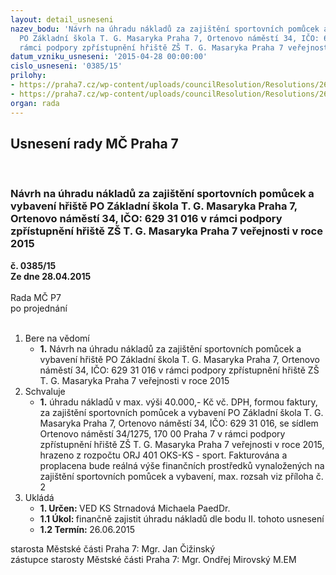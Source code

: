 ```yaml
---
layout: detail_usneseni
nazev_bodu: 'Návrh na úhradu nákladů za zajištění sportovních pomůcek a vybavení hřiště
  PO Základní škola T. G. Masaryka Praha 7, Ortenovo náměstí 34, IČO: 629 31 016 v
  rámci podpory zpřístupnění hřiště ZŠ T. G. Masaryka Praha 7 veřejnosti v roce 2015'
datum_vzniku_usneseni: '2015-04-28 00:00:00'
cislo_usneseni: '0385/15'
prilohy:
- https://praha7.cz/wp-content/uploads/councilResolution/Resolutions/26464/24-15-m15d_sportovni_pomucky_zs_tgm_hriste.doc
- https://praha7.cz/wp-content/uploads/councilResolution/Resolutions/26464/24-15-m15p_sportovni_pomucky_zs_tgm_hriste_priloha_c2.doc
organ: rada
---
```

<div id="ucUsn_pList" class="usn">
	<span><h2>Usnesení rady MČ Praha 7 </h2>
<br></span><div class="standBody">
<span><h3>Návrh na úhradu nákladů za zajištění sportovních pomůcek a vybavení hřiště PO Základní škola T. G. Masaryka Praha 7, Ortenovo náměstí 34, IČO: 629 31 016 v rámci podpory zpřístupnění hřiště ZŠ T. G. Masaryka Praha 7 veřejnosti v roce 2015</h3></span><div class="center">
		<strong>č. 0385/15</strong><br>
	</div>
<div class="center">
		<strong>Ze dne 28.04.2015</strong><br><br>
	</div>Rada MČ P7<br> po projednání<br><br><ol>
<li>Bere na vědomí<ul><li>
<strong>1.</strong> Návrh na úhradu nákladů za zajištění sportovních pomůcek a vybavení hřiště PO Základní škola T. G. Masaryka Praha 7, Ortenovo náměstí 34, IČO: 629 31 016 v rámci podpory zpřístupnění hřiště ZŠ T. G. Masaryka Praha 7 veřejnosti v roce 2015</li></ul>
</li>
<li>Schvaluje<ul><li>
<strong>1.</strong> úhradu nákladů v max. výši 40.000,- Kč vč. DPH, formou faktury, za zajištění sportovních pomůcek a vybavení PO Základní škola T. G. Masaryka Praha 7, Ortenovo náměstí 34, IČO: 629 31 016, se sídlem Ortenovo náměstí 34/1275, 170 00 Praha 7 v rámci podpory zpřístupnění hřiště ZŠ T. G. Masaryka Praha 7 veřejnosti v roce 2015, hrazeno z rozpočtu ORJ 401 OKS-KS - sport. Fakturována a proplacena bude reálná výše finančních prostředků vynaložených na zajištění sportovních pomůcek a vybavení, max. rozsah viz příloha č. 2</li></ul>
</li>
<li>Ukládá<ul>
<li>
<strong>1. Určen: </strong>VED KS Strnadová Michaela PaedDr.</li>
<li>
<strong>1.1 Úkol: </strong>finančně zajistit úhradu nákladů dle bodu II. tohoto usnesení</li>
<li>
<strong>1.2 Termín: </strong>26.06.2015</li>
</ul>
</li>
</ol>starosta Městské části Praha 7: Mgr. Jan Čižinský<br>zástupce starosty Městské části Praha 7: Mgr. Ondřej Mirovský M.EM 
</div>
</div>